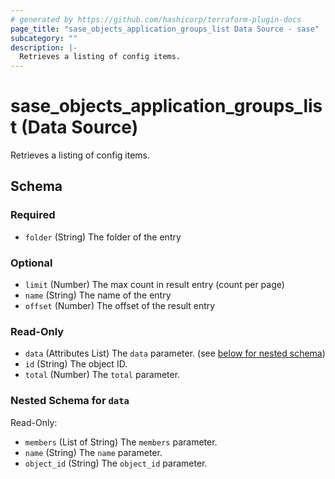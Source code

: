 ```yaml
---
# generated by https://github.com/hashicorp/terraform-plugin-docs
page_title: "sase_objects_application_groups_list Data Source - sase"
subcategory: ""
description: |-
  Retrieves a listing of config items.
---
```


# sase_objects_application_groups_list (Data Source)

Retrieves a listing of config items.



<!-- schema generated by tfplugindocs -->
## Schema

### Required

- `folder` (String) The folder of the entry

### Optional

- `limit` (Number) The max count in result entry (count per page)
- `name` (String) The name of the entry
- `offset` (Number) The offset of the result entry

### Read-Only

- `data` (Attributes List) The `data` parameter. (see [below for nested schema](#nestedatt--data))
- `id` (String) The object ID.
- `total` (Number) The `total` parameter.

<a id="nestedatt--data"></a>
### Nested Schema for `data`

Read-Only:

- `members` (List of String) The `members` parameter.
- `name` (String) The `name` parameter.
- `object_id` (String) The `object_id` parameter.



